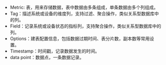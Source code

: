 
- Metric: 表，用来存储数据，表中数据由多条组成，单条数据由多个列组成。
- Tag：描述系统或设备的维度列，支持过滤、聚合操作，类似关系型数据库中的列。
- Field：记录系统或设备状态的指标列，支持聚合操作，类似关系型数据库中的列。
- Options：建表配置信息，包括数据过期时间、表分片数，副本数等常用设置。
- Timestamp：时间戳，记录数据发生的时间。
- data point：数据点，一条数据记录。